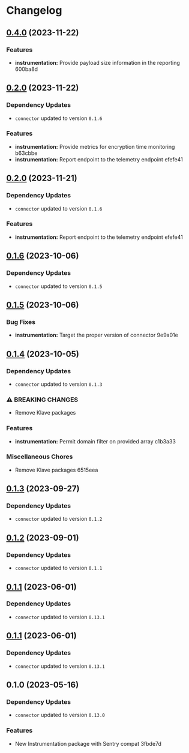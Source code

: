 # Changelog
## [0.4.0](///compare/instrumentation@0.3.0...instrumentation@0.4.0) (2023-11-22)


### Features

* **instrumentation:** Provide payload size information in the reporting 600ba8d

## [0.2.0](///compare/instrumentation@0.1.6...instrumentation@0.2.0) (2023-11-22)

### Dependency Updates

* `connector` updated to version `0.1.6`

### Features

* **instrumentation:** Provide metrics for encryption time monitoring b63cbbe
* **instrumentation:** Report endpoint to the telemetry endpoint efefe41

## [0.2.0](///compare/instrumentation@0.1.6...instrumentation@0.2.0) (2023-11-21)

### Dependency Updates

* `connector` updated to version `0.1.6`

### Features

* **instrumentation:** Report endpoint to the telemetry endpoint efefe41

## [0.1.6](///compare/instrumentation@0.1.5...instrumentation@0.1.6) (2023-10-06)

### Dependency Updates

* `connector` updated to version `0.1.5`
## [0.1.5](///compare/instrumentation@0.1.4...instrumentation@0.1.5) (2023-10-06)


### Bug Fixes

* **instrumentation:** Target the proper version of connector 9e9a01e

## [0.1.4](///compare/instrumentation@0.1.3...instrumentation@0.1.4) (2023-10-05)

### Dependency Updates

* `connector` updated to version `0.1.3`

### ⚠ BREAKING CHANGES

* Remove Klave packages

### Features

* **instrumentation:** Permit domain filter on provided array c1b3a33


### Miscellaneous Chores

* Remove Klave packages 6515eea

## [0.1.3](///compare/instrumentation@0.1.2...instrumentation@0.1.3) (2023-09-27)

### Dependency Updates

* `connector` updated to version `0.1.2`
## [0.1.2](///compare/instrumentation@0.1.1...instrumentation@0.1.2) (2023-09-01)

### Dependency Updates

* `connector` updated to version `0.1.1`
## [0.1.1](///compare/instrumentation@0.1.0...instrumentation@0.1.1) (2023-06-01)

### Dependency Updates

* `connector` updated to version `0.13.1`
## [0.1.1](///compare/instrumentation@0.1.0...instrumentation@0.1.1) (2023-06-01)

### Dependency Updates

* `connector` updated to version `0.13.1`
## 0.1.0 (2023-05-16)

### Dependency Updates

* `connector` updated to version `0.13.0`

### Features

* New Instrumentation package with Sentry compat 3fbde7d
